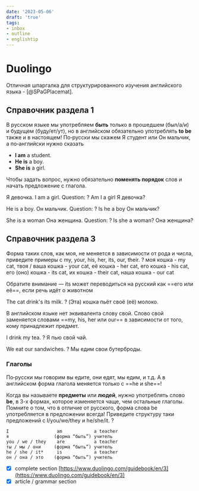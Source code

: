 ```yaml
---
date: '2023-05-06'
draft: 'true'
tags:
- inbox
- outline
- englishtip
---
```


# Duolingo

Отличная шпаргалка для структурированного изучения английского языка -
[@SPaGPlacemat].

## Справочник раздела 1

В русском языке мы употребляем **быть** только в прошедшем (был/a/и) и будущем
(буду/ет/ут), но в английском обязательно употреблять **to be** также и в
настоящем! По‑русски мы скажем Я студент или Он мальчик, а по‑английски нужно
сказать


- **I am** a student.
- **He is** a boy.
- **She is** a girl.

Чтобы задать вопрос, нужно обязательно **поменять порядок** слов и начать
предложение с глагола.

Я девочка.
I am a girl. Question:
?
Am I a girl
Я девочка?
<!--SR:!2023-05-19,8,250-->

He is a boy.
Он мальчик. Question:
?
Is he a boy
Он мальчик?
<!--SR:!2023-05-20,9,250-->

She is a woman
Она женщина. Question:
?
Is she a woman?
Она женщина?
<!--SR:!2023-05-19,8,250-->

## Справочник раздела 3

Форма таких слов, как моя, не меняется в зависимости
от рода и числа, приведите примеры с my, your, his, her, its, our, their.
?
моя кошка - my cat,
твоя / ваша кошка - your cat,
её кошка - her cat,
его кошка - his cat,
его (оно) кошка - its cat,
их кошка - their cat,
наша кошка - our cat
<!--SR:!2023-05-12,3,268-->

Обратите внимание — its может переводиться на русский как ==его или её==, если
речь идёт о животном
<!--SR:!2023-05-18,7,250-->

The cat drink's its milk.
?
(Эта) кошка пьёт своё (её) молоко.
<!--SR:!2023-05-20,9,250-->

В английском языке нет эквивалента слову свой. Слово свой заменяется словами
==my, his, her или our== в зависимости от того, кому принадлежит предмет.
<!--SR:!2023-05-14,3,210-->

I drink my tea.
?
Я пью свой чай.
<!--SR:!2023-05-17,6,250-->

We eat our sandwiches.
?
Мы едим свои бутерброды.
<!--SR:!2023-05-18,7,250-->

### Глаголы

По‑русски мы говорим вы едите, они едят, мы едим, и т.д. А в английском форма
глагола меняется только с ==he и she==!
<!--SR:!2023-05-21,10,250-->

Когда вы называете **предметы** или **людей**, нужно употреблять слово **be**, в
3-х формах, которое изменяется чаще, чем остальные глаголы. Помните о том, что в
отличие от русского, форма слова be употребляется в предложении всегда!
Приведите структуру таки предложений с I/you/we/they и he/she/it.
?
```
I                  am            a teacher
я                 (форма “быть”) учитель
you / we / they    are           a teacher
ты / мы / они     (форма “быть”) учитель
he / she / it*     is            a teacher
он / она / это    (форма “быть”) учитель
```



- [x] complete section [https://www.duolingo.com/guidebook/en/3](https://www.duolingo.com/guidebook/en/3)
- [x] article / grammar section